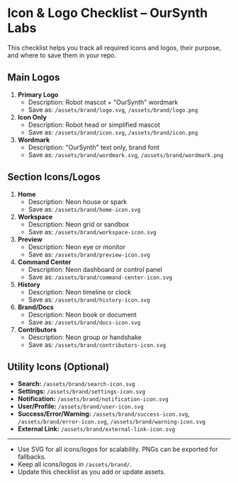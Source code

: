 # Icon & Logo Checklist – OurSynth Labs

This checklist helps you track all required icons and logos, their purpose, and where to save them in your repo.

## Main Logos
1. **Primary Logo**  
   - Description: Robot mascot + "OurSynth" wordmark  
   - Save as: `/assets/brand/logo.svg`, `/assets/brand/logo.png`
2. **Icon Only**  
   - Description: Robot head or simplified mascot  
   - Save as: `/assets/brand/icon.svg`, `/assets/brand/icon.png`
3. **Wordmark**  
   - Description: "OurSynth" text only, brand font  
   - Save as: `/assets/brand/wordmark.svg`, `/assets/brand/wordmark.png`

## Section Icons/Logos
1. **Home**  
   - Description: Neon house or spark  
   - Save as: `/assets/brand/home-icon.svg`
2. **Workspace**  
   - Description: Neon grid or sandbox  
   - Save as: `/assets/brand/workspace-icon.svg`
3. **Preview**  
   - Description: Neon eye or monitor  
   - Save as: `/assets/brand/preview-icon.svg`
4. **Command Center**  
   - Description: Neon dashboard or control panel  
   - Save as: `/assets/brand/command-center-icon.svg`
5. **History**  
   - Description: Neon timeline or clock  
   - Save as: `/assets/brand/history-icon.svg`
6. **Brand/Docs**  
   - Description: Neon book or document  
   - Save as: `/assets/brand/docs-icon.svg`
7. **Contributors**  
   - Description: Neon group or handshake  
   - Save as: `/assets/brand/contributors-icon.svg`

## Utility Icons (Optional)
- **Search:** `/assets/brand/search-icon.svg`
- **Settings:** `/assets/brand/settings-icon.svg`
- **Notification:** `/assets/brand/notification-icon.svg`
- **User/Profile:** `/assets/brand/user-icon.svg`
- **Success/Error/Warning:** `/assets/brand/success-icon.svg`, `/assets/brand/error-icon.svg`, `/assets/brand/warning-icon.svg`
- **External Link:** `/assets/brand/external-link-icon.svg`

---

- Use SVG for all icons/logos for scalability. PNGs can be exported for fallbacks.
- Keep all icons/logos in `/assets/brand/`.
- Update this checklist as you add or update assets.
